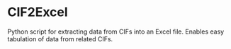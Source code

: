 # CIF2Excel
Python script for extracting data from CIFs into an Excel file. Enables easy tabulation of data from related CIFs.
